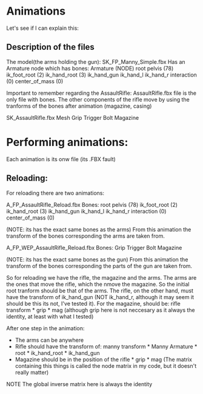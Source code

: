 # Animations
Let's see if I can explain this:

## Description of the files
The model(the arms holding the gun): SK_FP_Manny_Simple.fbx
Has an Armature node which has bones:
Armature (NODE)
    root
        pelvis              (78)
        ik_foot_root        (2)
        ik_hand_root        (3)
            ik_hand_gun
                ik_hand_l
                ik_hand_r
        interaction         (0)
        center_of_mass      (0)

Important to remember regarding the AssaultRifle: AssaultRifle.fbx file is the only file with bones. The other components of the rifle move by using the tranforms of the bones after animation (magazine, casing)

SK_AssaultRifle.fbx
Mesh
Grip
    Trigger
    Bolt
    Magazine


# Performing animations:
Each animation is its onw file (its .FBX fault)
## Reloading:
For reloading there are two animations:

A_FP_AssaultRifle_Reload.fbx
Bones:
    root
        pelvis              (78)
        ik_foot_root        (2)
        ik_hand_root        (3)
            ik_hand_gun
                ik_hand_l
                ik_hand_r
        interaction         (0)
        center_of_mass      (0)

(NOTE: its has the exact same bones as the arms)
From this animation the transform of the bones corresponding the arms are taken from.


A_FP_WEP_AssaultRifle_Reload.fbx
Bones:
    Grip
        Trigger
        Bolt
        Magazine

(NOTE: its has the exact same bones as the gun)
From this animation the transform of the bones corresponding the parts of the gun are taken from.


So for reloading we have the rifle, the magazine and the arms.
The arms are the ones that move the rifle, which the nmove the magazine. So the initial root tranform should be that of the arms.
The rifle, on the other hand, must have the transform of ik_hand_gun (NOT ik_hand_r, although it may seem it should be this its not, I've tested it). 
For the magazine, should be: rifle transform * grip * mag (although grip here is not neccesary as it always the identity, at least with what I tested)

After one step in the animation:
- The arms can be anywhere
- Rifle should have the transform of: manny transform * Manny Armature * root * ik_hand_root * ik_hand_gun 
- Magazine should be in the position of the rifle * grip * mag
(The matrix containing this things is called the node matrix in my code, but it doesn't really matter)

NOTE The global inverse matrix here is always the identity